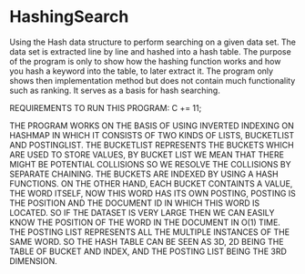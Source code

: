 # HashingSearch

Using the Hash data structure to perform searching on a given data set. The data set is extracted line by line and hashed into a hash table. The purpose of the program is only to 
show how the hashing function works and how you hash a keyword into the table, to later extract it. The program only shows then implementation method but does not contain much functionality such as ranking. It serves as a basis for hash searching.






REQUIREMENTS TO RUN THIS PROGRAM:
C += 11;


THE PROGRAM WORKS ON THE BASIS OF USING INVERTED INDEXING ON HASHMAP IN WHICH IT CONSISTS OF TWO KINDS OF LISTS, BUCKETLIST AND POSTINGLIST. THE BUCKETLIST REPRESENTS THE
BUCKETS WHICH ARE USED TO STORE VALUES, BY BUCKET LIST WE MEAN THAT THERE MIGHT BE POTENTIAL COLLISIONS SO WE RESOLVE THE COLLISIONS BY
SEPARATE CHAINING. THE BUCKETS ARE INDEXED BY USING A HASH FUNCTIONS. ON THE OTHER HAND, EACH BUCKET CONTAINTS A VALUE, THE WORD ITSELF,
NOW THIS WORD HAS ITS OWN POSTING, POSTING IS THE POSITION AND THE DOCUMENT ID IN WHICH THIS WORD IS LOCATED. SO IF THE DATASET IS VERY LARGE
THEN WE CAN EASILY KNOW THE POSITION OF THE WORD IN THE DOCUMENT IN O(1) TIME. THE POSTING LIST REPRESENTS ALL THE MULTIPLE INSTANCES OF THE SAME
WORD. SO THE HASH TABLE CAN BE SEEN AS 3D, 2D BEING THE TABLE OF BUCKET AND INDEX, AND THE POSTING LIST BEING THE 3RD DIMENSION. 
